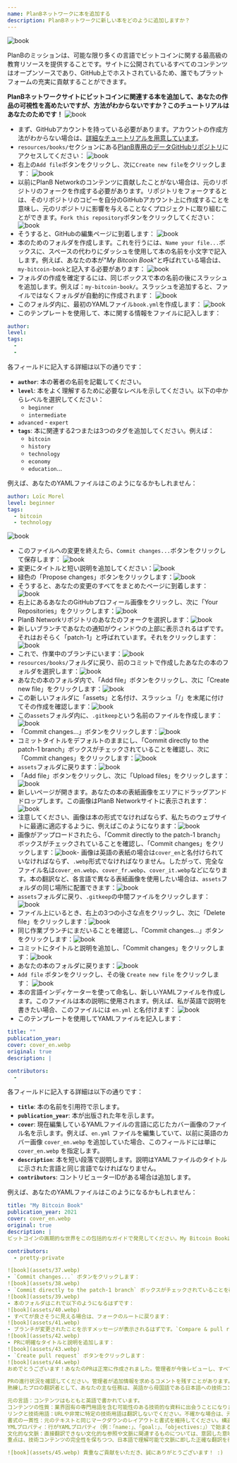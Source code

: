 ```yaml
---
name: PlanBネットワークに本を追加する
description: PlanBネットワークに新しい本をどのように追加しますか？
---
```

![book](assets/cover.webp)

PlanBのミッションは、可能な限り多くの言語でビットコインに関する最高級の教育リソースを提供することです。サイトに公開されているすべてのコンテンツはオープンソースであり、GitHub上でホストされているため、誰でもプラットフォームの充実に貢献することができます。

**PlanBネットワークサイトにビットコインに関連する本を追加して、あなたの作品の可視性を高めたいですが、方法がわからないですか？このチュートリアルはあなたのためです！**
![book](assets/01.webp)
- まず、GitHubアカウントを持っている必要があります。アカウントの作成方法がわからない場合は、[詳細なチュートリアルを用意しています](https://planb.network/tutorials/others/create-github-account)。
- `resources/books/`セクションにある[PlanB専用のデータGitHubリポジトリ](https://github.com/DecouvreBitcoin/sovereign-university-data/tree/dev/resources/books)にアクセスしてください：
![book](assets/02.webp)
- 右上の`Add file`ボタンをクリックし、次に`Create new file`をクリックします：
![book](assets/03.webp)
- 以前にPlanB Networkのコンテンツに貢献したことがない場合は、元のリポジトリのフォークを作成する必要があります。リポジトリをフォークするとは、そのリポジトリのコピーを自分のGitHubアカウント上に作成することを意味し、元のリポジトリに影響を与えることなくプロジェクトに取り組むことができます。`Fork this repository`ボタンをクリックしてください：
![book](assets/04.webp)
- そうすると、GitHubの編集ページに到着します：
![book](assets/05.webp)
- 本のためのフォルダを作成します。これを行うには、`Name your file...`ボックスに、スペースの代わりにダッシュを使用して本の名前を小文字で記入します。例えば、あなたの本が"*My Bitcoin Book*"と呼ばれている場合は、`my-bitcoin-book`と記入する必要があります：
![book](assets/06.webp)
- フォルダの作成を確定するには、同じボックスで本の名前の後にスラッシュを追加します。例えば：`my-bitcoin-book/`。スラッシュを追加すると、ファイルではなくフォルダが自動的に作成されます：
![book](assets/07.webp)
- このフォルダ内に、最初のYAMLファイル`book.yml`を作成します：
![book](assets/08.webp)
- このテンプレートを使用して、本に関する情報をファイルに記入します：

```yaml
author: 
level: 
tags:
  - 
  - 
```

各フィールドに記入する詳細は以下の通りです：
- **`author`**: 本の著者の名前を記載してください。
- **`level`**: 本をよく理解するために必要なレベルを示してください。以下の中からレベルを選択してください：
	- `beginner`
	- `intermediate`
- `advanced` - `expert`
- **`tags`**: 本に関連する2つまたは3つのタグを追加してください。例えば：
    - `bitcoin`
    - `history`
    - `technology`
    - `economy`
    - `education`...

例えば、あなたのYAMLファイルはこのようになるかもしれません：

```yaml
author: Loïc Morel
level: beginner
tags:
  - bitcoin
  - technology
```

![book](assets/09.webp)
- このファイルへの変更を終えたら、`Commit changes...`ボタンをクリックして保存します：
![book](assets/10.webp)
- 変更にタイトルと短い説明を追加してください：![book](assets/11.webp)
- 緑色の「Propose changes」ボタンをクリックします：![book](assets/12.webp)
- そうすると、あなたの変更のすべてをまとめたページに到着します：![book](assets/13.webp)
- 右上にあるあなたのGitHubプロフィール画像をクリックし、次に「Your Repositories」をクリックします：![book](assets/14.webp)
- PlanB Networkリポジトリのあなたのフォークを選択します：![book](assets/15.webp)
- 新しいブランチであなたの通知がウィンドウの上部に表示されるはずです。それはおそらく「patch-1」と呼ばれています。それをクリックします：![book](assets/16.webp)
- これで、作業中のブランチにいます：![book](assets/17.webp)
- `resources/books/`フォルダに戻り、前のコミットで作成したあなたの本のフォルダを選択します：![book](assets/18.webp)
- あなたの本のフォルダ内で、「Add file」ボタンをクリックし、次に「Create new file」をクリックします：![book](assets/19.webp)
- この新しいフォルダに「assets」と名付け、スラッシュ「/」を末尾に付けてその作成を確認します：![book](assets/20.webp)
- この`assets`フォルダ内に、`.gitkeep`という名前のファイルを作成します：![book](assets/21.webp)
- 「Commit changes...」ボタンをクリックします：![book](assets/22.webp)
- コミットタイトルをデフォルトのままにし、「Commit directly to the patch-1 branch」ボックスがチェックされていることを確認し、次に「Commit changes」をクリックします：![book](assets/23.webp)
- `assets`フォルダに戻ります：![book](assets/24.webp)
- 「Add file」ボタンをクリックし、次に「Upload files」をクリックします：![book](assets/25.webp)
- 新しいページが開きます。あなたの本の表紙画像をエリアにドラッグアンドドロップします。この画像はPlanB Networkサイトに表示されます：![book](assets/26.webp)
- 注意してください、画像は本の形式でなければならず、私たちのウェブサイトに最適に適応するように、例えばこのようになります：![book](assets/27.webp)
- 画像がアップロードされたら、「Commit directly to the patch-1 branch」ボックスがチェックされていることを確認し、「Commit changes」をクリックします：![book](assets/28.webp)- 画像は英語の表紙の場合は`cover_en`と名付けられていなければならず、`.webp`形式でなければなりません。したがって、完全なファイル名は`cover_en.webp`、`cover_fr.webp`、`cover_it.webp`などになります。本の翻訳など、各言語で異なる表紙画像を使用したい場合は、`assets`フォルダの同じ場所に配置できます：![book](assets/29.webp)
- `assets`フォルダに戻り、`.gitkeep`の中間ファイルをクリックします：![book](assets/30.webp)
- ファイル上にいるとき、右上の3つの小さな点をクリックし、次に「Delete file」をクリックします：![book](assets/31.webp)
- 同じ作業ブランチにまだいることを確認し、「Commit changes...」ボタンをクリックします：![book](assets/32.webp)
- コミットにタイトルと説明を追加し、「Commit changes」をクリックします：![book](assets/33.webp)
- あなたの本のフォルダに戻ります：![book](assets/34.webp)
- `Add file` ボタンをクリックし、その後 `Create new file` をクリックします：
![book](assets/35.webp)
- 本の言語インディケーターを使って命名し、新しいYAMLファイルを作成します。このファイルは本の説明に使用されます。例えば、私が英語で説明を書きたい場合、このファイルには `en.yml` と名付けます：
![book](assets/36.webp)
- このテンプレートを使用してYAMLファイルを記入します：
```yaml
title: ""
publication_year: 
cover: cover_en.webp
original: true
description: |

contributors:
  - 
```

各フィールドに記入する詳細は以下の通りです：
- **`title`**: 本の名前を引用符で示します。
- **`publication_year`**: 本が出版された年を示します。
- **`cover`**: 現在編集しているYAMLファイルの言語に応じたカバー画像のファイル名を示します。例えば、`en.yml` ファイルを編集していて、以前に英語のカバー画像 `cover_en.webp` を追加していた場合、このフィールドには単に `cover_en.webp` を指定します。
- **`description`**: 本を短い段落で説明します。説明はYAMLファイルのタイトルに示された言語と同じ言語でなければなりません。
- **`contributors`**: コントリビューターIDがある場合は追加します。

例えば、あなたのYAMLファイルはこのようになるかもしれません：

```yaml
title: "My Bitcoin Book"
publication_year: 2021
cover: cover_en.webp
original: true
description: |
ビットコインの画期的な世界をこの包括的なガイドで発見してください。My Bitcoin Bookは、ビットコインの複雑さを解き明かし、プロトコルがどのように機能するかについて明確で簡潔な紹介を提供します。その革命的な技術から世界経済への潜在的な影響まで、この本は貴重な洞察と実用的な知識を提供します。ビットコインの初心者に最適で、基本、セキュリティのヒント、デジタルファイナンスの未来についてカバーしています。お金の未来に飛び込み、デジタル時代を自信を持ってナビゲートするための知識を身につけましょう。

contributors:
  - pretty-private

![book](assets/37.webp)
- `Commit changes...` ボタンをクリックします：
![book](assets/38.webp)
- `Commit directly to the patch-1 branch` ボックスがチェックされていることを確認し、タイトルを追加してから `Commit changes` をクリックします：
![book](assets/39.webp)
- 本のフォルダはこれで以下のようになるはずです：
![book](assets/40.webp)
- すべてが良さそうに見える場合は、フォークのルートに戻ります：
![book](assets/41.webp)
- ブランチが変更されたことを示すメッセージが表示されるはずです。`Compare & pull request` ボタンをクリックします：
![book](assets/42.webp)
- PRに明確なタイトルと説明を追加します：
![book](assets/43.webp)
- `Create pull request` ボタンをクリックします：
![book](assets/44.webp)
おめでとうございます！あなたのPRは正常に作成されました。管理者が今後レビューし、すべてが順調であれば、PlanB Networkのメインリポジトリにマージされます。数日後には、あなたの本がウェブサイトに表示されるはずです。

PRの進行状況を確認してください。管理者が追加情報を求めるコメントを残すことがあります。PRが承認されない限り、PlanB NetworkのGitHubリポジトリの `Pull requests` タブでそれを見ることができます。
熟練したプロの翻訳者として、あなたの主な任務は、英語から母国語である日本語への技術コンテンツの正確な翻訳です。以下のガイドラインに従って、高品質な翻訳を行ってください。

元の言語：コンテンツはもともと英語で書かれています。
コンテンツの性質：業界固有の専門用語を含む可能性のある技術的な資料に出会うことになります。
リンクと技術用語：URLや非常に特定の技術用語は翻訳しないでください。不確かな場合は、元の用語を保持してください。
書式の一貫性：元のテキストと同じマークダウンのレイアウトと書式を維持してください。構造の一貫性が重要です。
YMLプロパティ：行がYAMLプロパティ（例：「name:」、「goal:」、「objectives:」）で始まる場合は、プロパティ名を英語で保持してください。
文化的な文脈：直接翻訳できない文化的な参照や文脈に関連するものについては、意図した意味を保持するために言い換えるか、簡単な説明を提供してください。
重点は、技術コンテンツの完全性を保ちつつ、日本語で理解可能で文脈に即した正確な翻訳を行うことです。

![book](assets/45.webp) 貴重なご貢献をいただき、誠にありがとうございます！ :)